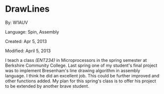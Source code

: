 # DrawLines

By: W1AUV

Language: Spin, Assembly

Created: Apr 5, 2013

Modified: April 5, 2013

I teach a class _(ENT234)_ in Microprocessors in the spring semester at Berkshire Community College. Last spring one of my student's final project was to implement Bresenham's line drawing algorithm in assembly language. I think he did an excellent job. This could be further improved and other functions added. My plan for this spring's class is to offer his project to be extended by another brave student.
